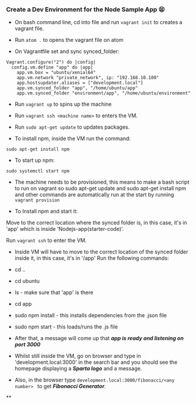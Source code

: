 ### Create a Dev Environment for the Node Sample App 😫

- On bash command line, cd into  file and run ```vagrant init``` to creates a vagrant file.

- Run ```atom .```  to opens the vagrant file on atom

- On Vagrantfile set and sync synced_folder:

```
Vagrant.configure("2") do |config|
  config.vm.define "app" do |app|
    app.vm.box = "ubuntu/xenial64"
    app.vm.network "private_network", ip: "192.168.10.100"
    app.hostsupdater.aliases = ["development.local"]
    app.vm.synced_folder "app", "/home/ubuntu/app"
    app.vm.synced_folder "environment/app", "/home/ubuntu/environment"

```

- Run ```vagrant up``` to spins up the machine

- Run ```vagrant ssh <machine name>```  to enters the VM.

- Run ```sudo apt-get update``` to updates packages.

- To install npm, inside the VM run the command:

```
sudo apt-get install npm

```

- To start up npm:
```
sudo systemctl start npm
```
- The machine needs to be provisioned, this means to make a bash script to run on vagrant so sudo apt-get update and sudo apt-get install npm and other commands are automatically run at the start by running ``` vagrant provision```

- To Install npm and start it:

Move to the correct location where the synced folder is, in this case, it's in 'app' which is inside 'Nodejs-app(starter-code)'.

Run ```vagrant ssh``` to enter the VM.

- Inside VM will have to move to the correct location of the synced folder inside it, in this case, it's in '/app'
Run the following commands:
- cd ..

- cd ubuntu

- ls - make sure that 'app' is there

- cd app

- sudo npm install - this installs dependencies from the .json file

- sudo npm start - this loads/runs the .js file

- After that, a  message will come up that  ***app is ready and listening on port 3000***

- Whilst still inside the VM, go on browser and type in 'development.local:3000' in the search bar and you should see the homepage displaying a ***Sparta logo*** and a message.
- Also, in the browser  type ```development.local:3000/fibonacci/<any number> ```
to get ***Fibonacci Generator***.

**
